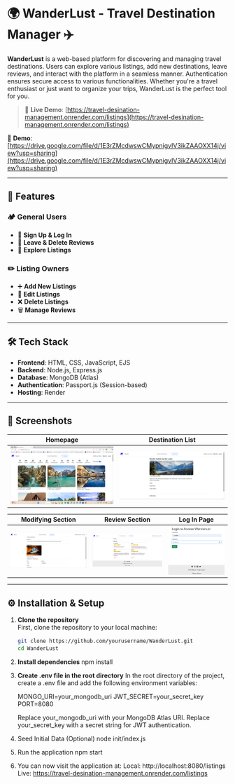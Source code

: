 # 🌍 WanderLust - Travel Destination Manager ✈️

**WanderLust** is a web-based platform for discovering and managing travel destinations. Users can explore various listings, add new destinations, leave reviews, and interact with the platform in a seamless manner. Authentication ensures secure access to various functionalities. Whether you're a travel enthusiast or just want to organize your trips, WanderLust is the perfect tool for you.

>🔗 **Live Demo**: [https://travel-desination-management.onrender.com/listings](https://travel-desination-management.onrender.com/listings)

🔗 **Demo**: [https://drive.google.com/file/d/1E3rZMcdwswCMypnigvIV3ikZAAOXX14j/view?usp=sharing](https://drive.google.com/file/d/1E3rZMcdwswCMypnigvIV3ikZAAOXX14j/view?usp=sharing)


---

## 🚀 Features

### 🏕️ General Users  
- 🌟 **Sign Up & Log In**  
- 💬 **Leave & Delete Reviews**  
- 📌 **Explore Listings**  

### ✏️ Listing Owners  
- ➕ **Add New Listings**  
- 🔄 **Edit Listings**  
- ❌ **Delete Listings**  
- 🗑 **Manage Reviews**  

---

## 🛠 Tech Stack

- **Frontend**: HTML, CSS, JavaScript, EJS  
- **Backend**: Node.js, Express.js  
- **Database**: MongoDB (Atlas)  
- **Authentication**: Passport.js (Session-based)  
- **Hosting**: Render  

---

## 📸 Screenshots

| Homepage | Destination List |
|---------|------------------|
| ![Homepage](Screenshots/Homepage.png) | ![Destination List](Screenshots/Destination-List.png) |

| Modifying Section | Review Section | Log In Page |
|-------------------|----------------|-------------|
| ![Modifying](Screenshots/Modifying-Section.png) | ![Review](Screenshots/Review-Section.png) | ![Login](Screenshots/Log-in-page.png) |

---

## ⚙️ Installation & Setup

1. **Clone the repository**  
   First, clone the repository to your local machine:
   ```bash
   git clone https://github.com/yourusername/WanderLust.git
   cd WanderLust

2. **Install dependencies**
    npm install

3. **Create .env file in the root directory**
    In the root directory of the project, create a .env file and add the following environment variables:

    MONGO_URI=your_mongodb_uri
    JWT_SECRET=your_secret_key
    PORT=8080
   
    Replace your_mongodb_uri with your MongoDB Atlas URI.
    Replace your_secret_key with a secret string for JWT authentication.

4. Seed Initial Data (Optional)
    node init/index.js

5. Run the application
    npm start

6. You can now visit the application at:
Local: http://localhost:8080/listings
Live: https://travel-desination-management.onrender.com/listings



